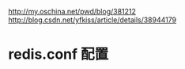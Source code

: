 http://my.oschina.net/pwd/blog/381212
http://blog.csdn.net/yfkiss/article/details/38944179

# redis.conf 配置


